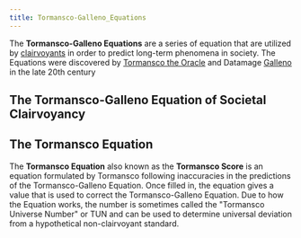 ```yaml
---
title: Tormansco-Galleno_Equations
---
```

The **Tormansco-Galleno Equations** are a series of equation that are
utilized by [clairvoyants](Clairvoyance "wikilink") in order to predict
long-term phenomena in society. The Equations were discovered by
[Tormansco the Oracle](Tormansco_the_Oracle "wikilink") and Datamage
[Galleno](Galleno "wikilink") in the late 20th century

## The Tormansco-Galleno Equation of Societal Clairvoyancy

## The Tormansco Equation

The **Tormansco Equation** also known as the **Tormansco Score** is an
equation formulated by Tormansco following inaccuracies in the
predictions of the Tormansco-Galleno Equation. Once filled in, the
equation gives a value that is used to correct the Tormansco-Galleno
Equation. Due to how the Equation works, the number is sometimes called
the "Tormansco Universe Number" or TUN and can be used to determine
universal deviation from a hypothetical non-clairvoyant standard.